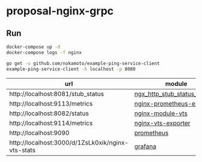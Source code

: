 # proposal-nginx-grpc

## Run

```bash
docker-compose up -d
docker-compose logs -f nginx
```

```bash
go get -u github.com/nokamoto/example-ping-service-client
example-ping-service-client -h localhost -p 8080
```

| url | module |
| --- | --- |
| http://localhost:8081/stub_status | [ngx_http_stub_status_module](http://nginx.org/en/docs/http/ngx_http_stub_status_module.html) |
| http://localhost:9113/metrics | [nginx-prometheus-exporter](https://github.com/nginxinc/nginx-prometheus-exporter) |
| http://localhost:8082/status | [nginx-module-vts](https://github.com/vozlt/nginx-module-vts) |
| http://localhost:9114/metrics | [nginx-vts-exporter](https://github.com/hnlq715/nginx-vts-exporter) |
| http://localhost:9090 | [prometheus](https://prometheus.io/) |
| http://localhost:3000/d/1ZsLk0xik/nginx-vts-stats | [grafana](https://grafana.com/dashboards/2949) |
